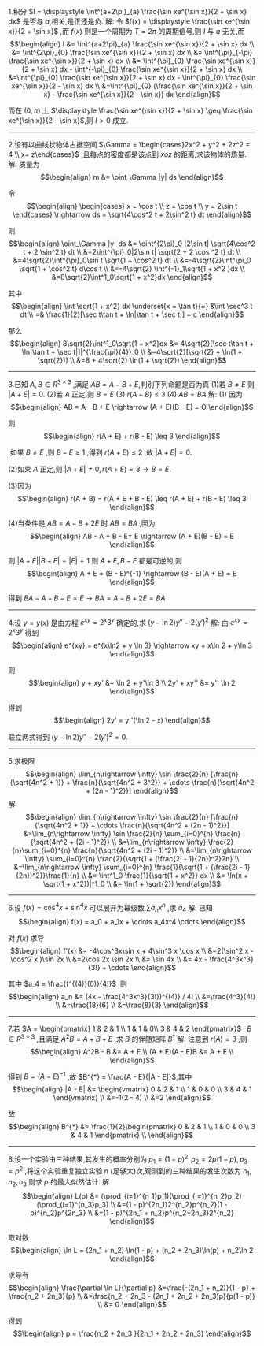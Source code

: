 1.积分 $I = \displaystyle \int^{a+2\pi}_{a} \frac{\sin xe^{\sin x}}{2 + \sin x} dx$ 是否与 $a$,相关,是正还是负.
解:
令 $f(x) = \displaystyle \frac{\sin xe^{\sin x}}{2 + \sin x}$ ,而 $f(x)$ 则是一个周期为 $T = 2\pi$ 的周期信号,则 $I$ 与 $a$ 无关,而
$$\begin{align}
    I &= \int^{a+2\pi}_{a} \frac{\sin xe^{\sin x}}{2 + \sin x} dx \\
    &= \int^{2\pi}_{0} \frac{\sin xe^{\sin x}}{2 + \sin x} dx \\
    &= \int^{\pi}_{-\pi} \frac{\sin xe^{\sin x}}{2 + \sin x} dx \\
    &= \int^{\pi}_{0} \frac{\sin xe^{\sin x}}{2 + \sin x} dx - \int^{-\pi}_{0} \frac{\sin xe^{\sin x}}{2 + \sin x} dx \\
    &=\int^{\pi}_{0} \frac{\sin xe^{\sin x}}{2 + \sin x} dx - \int^{\pi}_{0} \frac{\sin xe^{\sin x}}{2 - \sin x} dx \\
    &=\int^{\pi}_{0} (\frac{\sin xe^{\sin x}}{2 + \sin x} -  \frac{\sin xe^{\sin x}}{2 - \sin x}) dx
\end{align}$$

而在 $(0,\pi)$ 上 $\displaystyle \frac{\sin xe^{\sin x}}{2 + \sin x} \geq  \frac{\sin xe^{\sin x}}{2 - \sin x}$,则 $I>0$ 成立.



---
2.设有以曲线状物体占据空间 $\Gamma = \begin{cases}2x^2 + y^2 + 2z^2 = 4 \\ x= z\end{cases}$ ,且每点的密度都是该点到 $xoz$ 的距离,求该物体的质量.
解:
质量为
$$\begin{align}
    m &= \oint_\Gamma |y| ds
\end{align}$$

令
$$\begin{align}
    \begin{cases}
        x = \cos t \\
        z = \cos t \\
        y = 2\sin t
    \end{cases} \rightarrow ds = \sqrt{4\cos^2 t + 2\sin^2 t} dt
\end{align}$$

则
$$\begin{align}
    \oint_\Gamma |y| ds &= \oint^{2\pi}_0 |2\sin t| \sqrt{4\cos^2 t + 2 \sin^2 t} dt \\
    &=2\int^{\pi}_0|2\sin t| \sqrt{2 + 2 \cos ^2 t} dt \\
    &=4\sqrt{2}\int^{\pi}_0\sin t \sqrt{1 + \cos^2 t} dt \\
    &=-4\sqrt{2}\int^\pi_0 \sqrt{1 + \cos^2 t} d\cos t \\
    &=-4\sqrt{2} \int^{-1}_1\sqrt{1 + x^2 }dx \\
    &=8\sqrt{2}\int^1_0\sqrt{1 + x^2}dx 
\end{align}$$


其中
$$\begin{align}
    \int \sqrt{1 + x^2} dx \underset{x = \tan t}{=} &\int \sec^3 t dt \\
    =& \frac{1}{2}[\sec t\tan t + \ln|\tan t + \sec t|] + c
\end{align}$$

那么
$$\begin{align}
    8\sqrt{2}\int^1_0\sqrt{1 + x^2}dx &= 4\sqrt{2}[\sec t\tan t + \ln|\tan t + \sec t|]|^{\frac{\pi}{4}}_0 \\
    &=4\sqrt{2}[\sqrt{2} + \ln(1 + \sqrt{2})] \\
    &=8 + 4\sqrt{2} \ln(1 + \sqrt{2})
\end{align}$$


---
3.已知 $A,B \in  R^{3\times 3}$ ,满足 $AB = A - B + E$,判别下列命题是否为真
(1)若 $B \not ={E}$ 则 $|A + E| = 0$.
(2)若 $A$ 正定,则 $B = E$
(3) $r(A + B) \leq 3$
(4) $AB = BA$
解:
(1)
因为
$$\begin{align}
    AB  =  A - B + E \rightarrow (A + E)(B - E) = O
\end{align}$$

则 
$$\begin{align}
    r(A + E) + r(B  - E) \leq 3 
\end{align}$$

,如果 $B \not ={E}$ ,则 $B - E \geq 1$ ,得到 $r(A + E) \leq 2$ ,故 $|A + E| = 0$.

(2)如果 $A$ 正定,则 $|A + E| \not ={0} , r(A + E) = 3 \rightarrow B = E$.

(3)因为
$$\begin{align}
    r(A + B) = r(A + E + B - E) \leq r(A + E) + r(B - E) \leq 3
\end{align}$$

(4)当条件是 $AB = A - B + 2E$ 时 $AB = BA$ ,因为
$$\begin{align}
    AB - A + B - E= E \rightarrow  (A + E)(B - E) = E
\end{align}$$

则 $|A + E||B - E| = |E| = 1$ 则 $A + E,B - E$ 都是可逆的,则
$$\begin{align}
    A + E = (B - E)^{-1} \rightarrow (B - E)(A + E) = E
\end{align}$$


得到 $BA - A + B- E = E \rightarrow BA = A -B + 2E = BA$



---
4.设 $y = y(x)$ 是由方程 $e^{xy} = 2^x3^y$ 确定的,求 $(y-\ln 2)y'' - 2(y')^2$
解:
由 $e^{xy}  = 2^x 3^y$ 得到
$$\begin{align}
    e^{xy} = e^{x\ln2 + y \ln 3} \rightarrow xy = x\ln 2 + y\ln 3
\end{align}$$

则
$$\begin{align}
    y + xy' &= \ln 2 + y'\ln 3 \\
    2y' + xy'' &= y'' \ln 2 
\end{align}$$

得到
$$\begin{align}
    2y' = y''(\ln 2 - x)  
\end{align}$$


联立两式得到 $(y-\ln 2)y'' - 2(y')^2 = 0$.

---
5.求极限
$$\begin{align}
    \lim_{n\rightarrow \infty} \sin \frac{2}{n} [\frac{n}{\sqrt{4n^2 + 1}} + \frac{n}{\sqrt{4n^2 + 3^2}} + \cdots \frac{n}{\sqrt{4n^2 + (2n - 1)^2}}]
\end{align}$$
解:
$$\begin{align}
    \lim_{n\rightarrow \infty} \sin \frac{2}{n} [\frac{n}{\sqrt{4n^2 + 1}}  + \cdots \frac{n}{\sqrt{4n^2 + (2n - 1)^2}}] &=\lim_{n\rightarrow \infty} \sin \frac{2}{n} \sum_{i=0}^{n} \frac{n}{\sqrt{4n^2 + (2i - 1)^2}} \\
    &=\lim_{n\rightarrow \infty} \frac{2}{n}\sum_{i=0}^{n} \frac{n}{\sqrt{4n^2 + (2i - 1)^2}} \\
    &=\lim_{n\rightarrow \infty} \sum_{i=0}^{n} \frac{2}{\sqrt{1 + (\frac{2i - 1}{2n})^2}2n} \\
    &=\lim_{n\rightarrow \infty} \sum_{i=0}^{n} \frac{1}{\sqrt{1 + (\frac{2i - 1}{2n})^2}}\frac{1}{n} \\
    &= \int^1_0 \frac{1}{\sqrt{1 + x^2}} dx \\
    &= \ln(x + \sqrt{1 + x^2})|^1_0 \\
    &= \ln(1 + \sqrt{2})
\end{align}$$




---
6.设 $f(x) = \cos^4 x + \sin^4 x$ 可以展开为幂级数 $\sum a_n x^n$ ,求 $a_4$
解:
已知
$$\begin{align}
    f(x) = a_0 + a_1x + \cdots a_4x^4 \cdots
\end{align}$$


对 $f(x)$ 求导
$$\begin{align}
    f'(x) &= -4\cos^3x\sin x + 4\sin^3 x \cos x \\
    &=2(\sin^2 x - \cos^2 x )\sin 2x \\
    &=2\cos 2x \sin 2x \\
    &= \sin 4x \\
    &= 4x - \frac{4^3x^3}{3!} + \cdots
\end{align}$$

其中 $a_4 = \frac{f^{(4)}(0)}{4!}$ ,则
$$\begin{align}
    a_n &= (4x - \frac{4^3x^3}{3!})^{(4)} / 4! \\
    &=\frac{4^3}{4!} \\
    &=\frac{18}{6} \\
    &=\frac{8}{3}
\end{align}$$ 



---
7.若 $A = \begin{pmatrix}
    1 & 2 & 1 \\
    1 & 1 & 0\\
    3 & 4 & 2
\end{pmatrix}$ , $B \in R^{3\times 3}$ ,且满足 $A^2 B = A + B + E$ ,求 $B$ 的伴随矩阵 $B^{*}$
解:
注意到 $r(A) = 3$ ,则
$$\begin{align}
    A^2B - B &= A + E \\
    (A + E)(A - E)B &= A + E \\
\end{align}$$

得到 $B = (A - E)^{-1}$ ,故 $B^{*} = \frac{A - E}{|A - E|}$,其中
$$\begin{align}
    |A - E| &= \begin{vmatrix}
        0 & 2 & 1 \\
        1 & 0 & 0 \\
        3 & 4 & 1
    \end{vmatrix} \\
    &=-1(2 - 4) \\
    &=2
\end{align}$$


故
$$\begin{align}
    B^{*} &= \frac{1}{2}\begin{pmatrix}
        0 & 2 & 1 \\
        1 & 0 & 0 \\
        3 & 4 & 1
    \end{pmatrix} \\
\end{align}$$





---
8.设一个实验由三种结果,其发生的概率分别为 $p_1 = (1 - p)^2 , p_2 = 2p(1 - p),p_3= p^2$ ,将这个实验重复独立实验 $n$ (足够大)次,观测到的三种结果的发生次数为 $n_1,n_2,n_3$ 则求 $p$ 的最大似然估计.
解
$$\begin{align}
    L(p) &= (\prod_{i=1}^{n_1}p_1)(\prod_{i=1}^{n_2}p_2)(\prod_{i=1}^{n_3}p_3) \\
    &=(1 - p)^{2n_1}2^{n_2}p^{n_2}(1 - p)^{n_2}p^{2n_3} \\
    &=(1 - p)^{2n_1 + n_2}p^{n_2+2n_3}2^{n_2}
\end{align}$$

取对数
$$\begin{align}
    \ln L = (2n_1 + n_2) \ln(1 - p) + (n_2 + 2n_3)\ln(p) + n_2\ln 2
\end{align}$$

求导有
$$\begin{align}
    \frac{\partial \ln L}{\partial p} &=\frac{-(2n_1 + n_2)}{1 - p} + \frac{n_2 + 2n_3}{p} \\
    &=\frac{n_2 + 2n_3 - (2n_1 + 2n_2 + 2n_3)p}{p(1 - p)} \\
    &= 0
\end{align}$$

得到
$$\begin{align}
    p =  \frac{n_2 + 2n_3 }{2n_1 + 2n_2 + 2n_3}
\end{align}$$